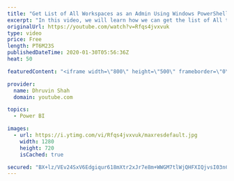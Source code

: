 ```yaml
---
title: "Get List of All Workspaces as an Admin Using Windows PowerShell | PowerShell and Power BI"
excerpt: "In this video, we will learn how we can get the list of All the available Workspaces in Power BI tenant. Power BI provides PowerShell Administrator API. Using these APIs we can get the list of all workspaces based on the logged-in user. If you have access to Power BI Service Administrator, then we can"
originalUrl: https://youtube.com/watch?v=Rfqs4jvxvuk
type: video
price: Free
length: PT6M23S
publishedDateTime: 2020-01-30T05:56:36Z
heat: 50

featuredContent: "<iframe width=\"800\" height=\"500\" frameborder=\"0\" src=\"https://www.youtube.com/embed/Rfqs4jvxvuk\" allow=\"accelerometer; autoplay; encrypted-media; gyroscope; picture-in-picture\" allowfullscreen></iframe>"

provider:
  name: Dhruvin Shah
  domain: youtube.com

topics:
  - Power BI

images:
  - url: https://i.ytimg.com/vi/Rfqs4jvxvuk/maxresdefault.jpg
    width: 1280
    height: 720
    isCached: true

secured: "BX+lz/VEv24SxV6Edgiqur618mXtr2xJr7e8m+WWGM7tlWjQHFXIQjvsI03nC7imaxV7hJrdsA3MTy2EQwr2dVYSdWLjnn8UP5+rZxAt1Bkf4fc/yCucsQKdYXDpIcCRItxKxQumnmokn4Hhu6byPqG/Z/AE5EUrA5vPJnVjmF3uGJ6AbGHzRQkiYWYUZcnj4tmOsFPgaRSg1oktPZXDvnREz5JfAhqPPsnr4FuukzHDoft0G/alWDaAU+4QkMYQVdwqQuYmRQeesyrRGu2b72RPqkJddHl0psMDoLJsXKeVVwJsJMQPZxlWOhAldt7aLb2+eC+12sdwJss62K8i6W9Fo/XmP8w95Odtfk2fsH2lpnJxW/gvICikXaOva3w6Ke4e8QFQ2UB5+XA59wsnkF14WWVEzprw5FanQ6VHPEI=;hujX1XzqvO4/9IITNklPOw=="
---
```



